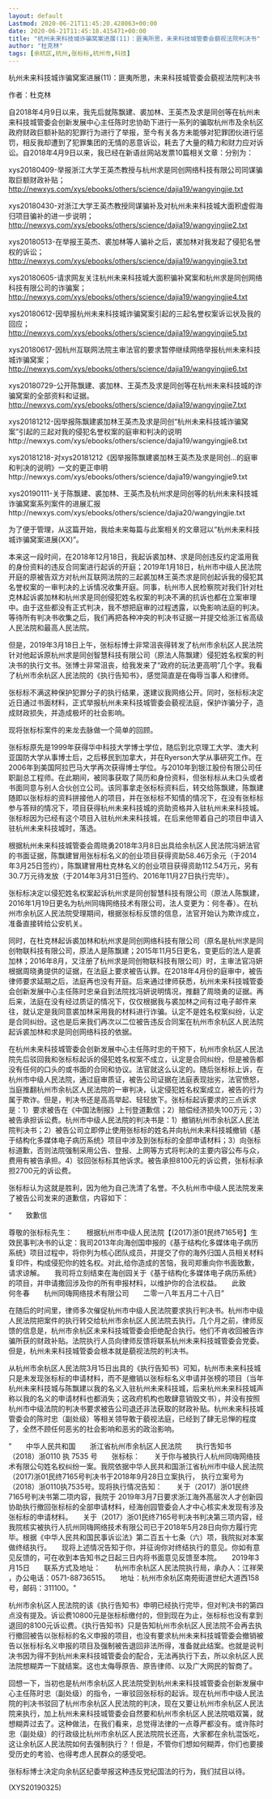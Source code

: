 ```yaml
---
layout: default
Lastmod: 2020-06-21T11:45:20.428063+00:00
date: 2020-06-21T11:45:18.415471+00:00
title: "杭州未来科技城诈骗窝案进展(11)：匪夷所思，未来科技城管委会藐视法院判决书"
author: "杜克林"
tags: [余杭区,杭州,张标标,杭州市,科技]
---
```


杭州未来科技城诈骗窝案进展(11)：匪夷所思，未来科技城管委会藐视法院判决书

作者：杜克林

自2018年4月9日以来，我先后就陈飘建、裘加林、王英杰及求是同创等在杭州未来科技城管委会创新发展中心主任陈时忠协助下进行一系列的骗取杭州市及余杭区政府财政巨额补贴的犯罪行为进行了举报，至今有关各方未能够对犯罪团伙进行惩罚，相反我却遭到了犯罪集团的无情的恶意诉讼，耗去了大量的精力和财力应对诉讼。自2018年4月9日以来，我已经在新语丝网站发票10篇相关文章：分别为：

xys20180409-举报浙江大学王英杰教授与杭州求是同创网络科技有限公司同谋骗取巨额财政补贴；http://newxys.com/xys/ebooks/others/science/dajia19/wangyingjie.txt

xys20180430-对浙江大学王英杰教授同谋骗补及对杭州未来科技城大面积虚假海归项目骗补的进一步说明；http://newxys.com/xys/ebooks/others/science/dajia19/wangyingjie2.txt

xys20180513-在举报王英杰、裘加林等人骗补之后，裘加林对我发起了侵犯名誉权的诉讼；http://newxys.com/xys/ebooks/others/science/dajia19/wangyingjie3.txt

xys20180605-请求网友关注杭州未来科技城大面积骗补窝案和杭州求是同创网络科技有限公司的诈骗案；http://newxys.com/xys/ebooks/others/science/dajia19/wangyingjie4.txt

xys20180612-因举报杭州未来科技城诈骗窝案引起的三起名誉权案诉讼状及我的回应；http://newxys.com/xys/ebooks/others/science/dajia19/wangyingjie5.txt

xys20180617-因杭州互联网法院主审法官的要求暂停继续网络举报杭州未来科技城诈骗窝案；http://newxys.com/xys/ebooks/others/science/dajia19/wangyingjie6.txt

xys20180729-公开陈飘建、裘加林、王英杰及求是同创等在杭州未来科技城的诈骗窝案的全部资料和证据。http://newxys.com/xys/ebooks/others/science/dajia19/wangyingjie7.txt

xys20181212-因举报陈飘建裘加林王英杰及求是同创“杭州未来科技城诈骗窝案”引起的三起对我的侵犯名誉权案的庭审和判决的说明http://newxys.com/xys/ebooks/others/science/dajia19/wangyingjie8.txt

xys20181218-对xys20181212《因举报陈飘建裘加林王英杰及求是同创...的庭审和判决的说明》一文的更正申明http://newxys.com/xys/ebooks/others/science/dajia19/wangyingjie9.txt

xys20190111-关于陈飘建、裘加林、王英杰及杭州求是同创等的杭州未来科技城诈骗窝案系列案件的进展汇报http://newxys.com/xys/ebooks/others/science/dajia20/wangyingjie.txt

为了便于管理，从这篇开始，我给未来每篇与此案相关的文章冠以“杭州未来科技城诈骗窝案进展(XX)”。

本来这一段时间，在2018年12月18日，我起诉裘加林、求是同创违反约定滥用我的身份资料的违反合同案进行起诉的开庭；2019年1月18日，杭州市中级人民法院开庭的原被告双方对杭州互联网法院的三起裘加林王英杰求是同创起诉我的侵犯其名誉权案的一审判决的上诉情况收集开庭。同事，杭州市人民检察院对我们针对杜克林起诉裘加林和杭州求是同创侵犯姓名权案的判决不满的抗诉也都在立案审理中。由于这些都没有正式判决，我不想把庭审的过程透露，以免影响法庭的判决。等待所有判决书收集之后，我们再把各种冲突的判决书证据一并提交给浙江省高级人民法院和最高人民法院。

但是，2019年3月18日上午，张标标博士非常沮丧得转发了杭州市余杭区人民法院针对他起诉原杭州求是同创智慧科技有限公司（原法人陈飘建）侵犯姓名权案的判决书的执行文书。张博士非常沮丧，给我发来了“政府的玩法更高明”几个字。我看了杭州市余杭区人民法院的《执行告知书》，感觉简直是在侮辱当事人和律师。

张标标不满这种保护犯罪分子的执行结果，遂建议我网络公开。同时，张标标决定近日通过书面材料，正式举报杭州未来科技城管委会藐视法庭，保护诈骗分子，造成财政损失，并造成极坏的社会影响。

现将张标标案件的来龙去脉做一个简单的回顾。

张标标原先是1999年获得华中科技大学博士学位，随后到北京理工大学、澳大利亚国防大学从事博士后，之后移民到加拿大，并在Ryerson大学从事研究工作。在2006年到美国阿拉巴马大学再次获得博士学位。与2010年到银江股份有限公司任职副总工程师。在此期间，被同事获取了简历和身份资料，但张标标从未口头或者书面同意与别人合伙创立公司。该同事拿走张标标资料后，转交给陈飘建，陈飘建随即以张标标的资料拼接他人的项目，并在张标标不知情的情况下，在没有张标标参与答辩的情况下，项目获得杭州未来科技城的资助资格并入驻杭州未来科技城。张标标因为已经有这个项目入驻杭州未来科技城，在后来他带着自己的项目申请入驻杭州未来科技城时，落选。

根据杭州未来科技城管委会周晓勇2018年3月8日出具给余杭区人民法院冯妍法官的书面证据，陈飘建冒用张标标名义的创业项目获得资助58.46万余元（于2014年3月25日签约），陈飘建冒用杜克林名义的创业项目获得资助112.54万元，另有30.7万元待发放（于2014年3月31日签约、2016年11月27日执行完毕）。

张标标决定以侵犯姓名权案起诉杭州求是同创智慧科技有限公司（原法人陈飘建，2016年1月19日更名为杭州同嗨网络技术有限公司，法人变更为：何冬春）。在杭州市余杭区人民法院受理期间，根据张标标反馈的信息，法官开始认为欺诈成立，准备直接转给公安机关。

同时，在杜克林起诉裘加林和杭州求是同创网络科技有限公司（原名是杭州求是同创物联科技有限公司，原法人是陈飘建；2015年11月5日更名，变更后的法人是裘加林；2016年8月，又注册了杭州求是同创物联科技有限公司）时，主审法官冯妍根据周晓勇提供的证据，在法庭上要求被告认罪。在2018年4月份的庭审中，被告律师要求延期之后，法庭再也没有开庭。后来通过律师获悉，杭州未来科技城管委会创新发展中心主任陈时忠亲自到法院找冯妍说明情况，推翻了周晓勇的证据。再后来，法庭在没有经过质证的情况下，仅仅根据我与裘加林之间有过电子邮件来往，就认定是我同意裘加林采用我的材料进行诈骗。认定不是姓名权案纠纷，认定是合同纠纷。这也是后来我们再次以二位被告违反合同案在杭州市余杭区人民法院起诉裘加林和求是同创网络科技的依据。

在杭州未来科技城管委会创新发展中心主任陈时忠的干预下，杭州市余杭区人民法院先后驳回我和张标标起诉的侵犯姓名权案不成立，认定是合同纠纷，但是被告都没有任何的口头的或书面的合同和协议。法官就这么认定的。随后张标标上诉，在杭州市中级人民法院，通过庭审质证，被告公司证据在法庭表现拙劣，法官愤怒，当庭推翻杭州市余杭区人民法院的一审判决，认定侵犯姓名权案成立，被告的行为属于欺诈。但是，判决书还是高高举起、轻轻放下。张标标起诉要求的三点诉求是：1）要求被告在《中国法制报》上刊登道歉信；2）赔偿经济损失100万元；3）被告承担诉讼费。杭州市中级人民法院的判决书是：1）撤销杭州市余杭区人民法院判决书；2）被告公司立即停止使用张标标的姓名并向杭州未来科技城撤销《基于结构化多媒体电子病历系统》项目中涉及到张标标的全部申请材料；3）向张标标道歉，否则法院强制采用公告、登报、上网等方式将判决的主要内容公布与众，费用有被告承担。4）驳回张标标其他诉求。被告承担8100元的诉讼费，张标标承担2700元的诉讼费。

张标标认为这就是胜利，因为他为自己洗清了名誉。不久杭州市中级人民法院发来了被告公司发来的道歉信，内容如下：

“　　致歉信

尊敬的张标标先生：　　根据杭州市中级人民法院【(2017)浙01民终7165号】生效民事判决书的认定：我司2013年向海创国申报的《基于结构化多媒体电子病历系统》项目过程中，将你列为核心团队成员，并提交了你的海外归国人员相关材料复印件，构成侵犯你的姓名权。对此,给你造成的苦恼，我司郑重向你书面致歉，请求谅解。　　我司将立刻结束在海创园关于《基于结构化多媒体电子病历系统》的项目，并申请撒回涉及你的所有申报材料，以维护你的合法权益。　　此致　　　　何冬春　　杭州同嗨网络技术有限公司　　二零一八年五月二十八日”

在随后的时间里，律师多次催促杭州市中级人民法院要求执行判决书。杭州市中级人民法院把案件的执行转交给杭州市余杭区人民法院去执行。几个月之前，律师反馈的信息是，杭州市余杭区未来科技城管委会拒绝配合执行。他们不肯收回被告诈骗所获的财政补贴。法院执行人员向律师反馈将联系杭州未来科技城管委会党委。但是，杭州未来科技城管委会根本就是藐视法院的判决书。

从杭州市余杭区人民法院3月15日出具的《执行告知书》可知，杭州市未来科技城只是未发现张标标的申请材料，而不是撤销以张标标名义申请并张榜的项目（当年杭州未来科技城与陈飘建以我的名义入驻杭州未来科技城，后来杭州未来科技城声称以我的名义的申请材料也都消失；这政府机构也敢肆意销毁文书），并没有按照杭州市中级法院的判决书要求被告公司退还非法获取的财政补贴。杭州未来科技城管委会的陈时忠（副处级）等相关领导敢于藐视法庭，已经到了肆无忌惮的程度了，全然不顾任何恶劣的社会影响和恶劣的政治影响。

"　　中华人民共和国　　浙江省杭州市余杭区人民法院　　执行吿知书　　（2018）浙0110 执 7535 号　　张标标：　　关于你与被执行人杭州同嗨网络技术有限公句姓名权纠纷一案。我院依据中华人民共和国浙江省杭州巿中级人民法院（2017)浙01民终7165号判决书于2018年9月28日立案执行， 执行立案号为（2018）浙0110执7535号。现将执行情况告知：　　关于（2017）浙01民终7165号判决书第二项内容，我院于 2019年3月7日要求浙江海外髙层次人才创新园协助执行撤回张标标的全部申请材料，经海创园管委会人才中心核实未发现有涉及张标标的申请材料。　　关于（2017）浙01民终7165号判决书判决第三项内容，经我院核实被执行人抗州同嗨网络技术有限公司已于2018年5月28日向你方履行完毕。根据《中华人民共和国民事诉讼法》第二百五十七条（六）项，我院拟对本案做终结执行。　　现将上述情况告知于你，并征询你对终结执行的意见。你如有意见反馈的，可在收到本告知书之日起三日内将书面意见反馈至本院。　　2019年3月15日　　联系方式及地址：　　杭州市余杭区人民法院执行局，承办人：江祥荣 ，办公电话：0571-88736515。　　地址：杭州市余杭区南苑街道世纪大道西158号，邮码：311100。"

杭州市余杭区人民法院的该《执行告知书》申明已经执行完毕，但对判决书的第四点没有提及。诉讼费10800元是张标标缴付的，但到现在为止，张标标也没有拿到退回的8100元诉讼费。《执行告知书》只是告知杭州市余杭区人民法院不会再去执行撤回被告以张标标的名义申报的项目，也没有要求杭州未来科技城管委会撤销被告以张标标名义申报的项目及强制被告退回非法所得，准备就此结案。也就是说判决书因为得不到杭州未来科技城管委会的配合，无法再执行下去，所以余杭区人民法院想糊弄一下就结案。这也太侮辱原告、原告律师、以及广大网民的智商了。

回想一下，当初也是杭州市余杭区人民法院受到杭州未来科技城管委会创新发展中心主任陈时忠（副处级）的指令，一审驳回张标标的起诉。现在杭州市中级人民法院的判决书驳回了杭州市余杭区人民法院的判决，现在又要让杭州市余杭区人民法院来执行，加上杭州未来科技城管委会自然要和杭州市余杭区人民法院唱双簧，就想糊弄过去了。这种做法，在我们看来，总觉得法律的一点尊严都没有。或许陈时忠（副处级）的行政级比杭州市余杭区人民法院院长还高，大家都在余杭混饭吃，这让余杭区人民法院如何去强制执行？！但是，不管你们想如何糊弄，你们也要接受历史的考验、也得考虑人民群众的感受吧。

张标标博士决定向余杭区纪委举报这种违反党纪国法的行为，我们拭目以待。

(XYS20190325)

